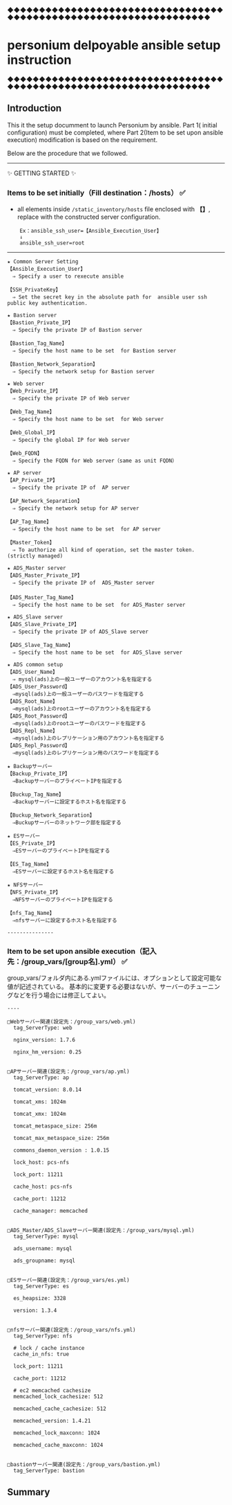 ◆◆◆◆◆◆◆◆◆◆◆◆◆◆◆◆◆◆◆◆◆◆◆◆◆◆◆◆◆◆◆◆◆◆◆◆◆◆◆◆◆◆◆◆◆◆◆◆◆◆◆◆◆◆◆◆◆◆◆◆◆◆◆◆◆◆
# personium delpoyable ansible setup instruction
◆◆◆◆◆◆◆◆◆◆◆◆◆◆◆◆◆◆◆◆◆◆◆◆◆◆◆◆◆◆◆◆◆◆◆◆◆◆◆◆◆◆◆◆◆◆◆◆◆◆◆◆◆◆◆◆◆◆◆◆◆◆◆◆◆◆

## Introduction

This it the setup documment to launch Personium by ansible. Part 1( initial configuration) must be completed, where Part 2(Item to be set upon ansible execution) modification is based on the requirement.

Below are the procedure that we followed.

---------------------------------------
:sparkles: GETTING STARTED :sparkles:

### Items to be set initially（Fill destination：/hosts） :white_check_mark:

* all elements inside `/static_inventory/hosts` file enclosed with **【】**, replace with the constructed server configuration.

```
    Ex：ansible_ssh_user=【Ansible_Execution_User】
    ↓
    ansible_ssh_user=root
```
---------------

```
★ Common Server Setting
【Ansible_Execution_User】
　⇒ Specify a user to rexecute ansible

【SSH_PrivateKey】
　⇒ Set the secret key in the absolute path for  ansible user ssh public key authentication.

★ Bastion server
【Bastion_Private_IP】
　⇒ Specify the private IP of Bastion server

【Bastion_Tag_Name】
　⇒ Specify the host name to be set  for Bastion server

【Bastion_Network_Separation】
　⇒ Specify the network setup for Bastion server

★ Web server
【Web_Private_IP】
　⇒ Specify the private IP of Web server

【Web_Tag_Name】
　⇒ Specify the host name to be set  for Web server

【Web_Global_IP】
　⇒ Specify the global IP for Web server

【Web_FQDN】
　⇒ Specify the FQDN for Web server（same as unit FQDN）

★ AP server
【AP_Private_IP】
　⇒ Specify the private IP of  AP server

【AP_Network_Separation】
　⇒ Specify the network setup for AP server

【AP_Tag_Name】
　⇒ Specify the host name to be set  for AP server

【Master_Token】
　⇒ To authorize all kind of operation, set the master token. (strictly managed)

★ ADS_Master server
【ADS_Master_Private_IP】
　⇒ Specify the private IP of  ADS_Master server 
　
【ADS_Master_Tag_Name】
　⇒ Specify the host name to be set  for ADS_Master server

★ ADS_Slave server
【ADS_Slave_Private_IP】
　⇒ Specify the private IP of ADS_Slave server

【ADS_Slave_Tag_Name】
　⇒ Specify the host name to be set  for ADS_Slave server

★ ADS common setup
【ADS_User_Name】
　⇒ mysql(ads)上の一般ユーザーのアカウント名を指定する
【ADS_User_Password】
　⇒mysql(ads)上の一般ユーザーのパスワードを指定する
【ADS_Root_Name】
　⇒mysql(ads)上のrootユーザーのアカウント名を指定する
【ADS_Root_Password】
　⇒mysql(ads)上のrootユーザーのパスワードを指定する
【ADS_Repl_Name】
　⇒mysql(ads)上のレプリケーション用のアカウント名を指定する
【ADS_Repl_Password】
　⇒mysql(ads)上のレプリケーション用のパスワードを指定する

★ Backupサーバー
【Backup_Private_IP】
　⇒BackupサーバーのプライベートIPを指定する

【Buckup_Tag_Name】
　⇒Backupサーバーに設定するホスト名を指定する

【Buckup_Network_Separation】
　⇒Buckupサーバーのネットワーク部を指定する

★ ESサーバー
【ES_Private_IP】
　⇒ESサーバーのプライベートIPを指定する

【ES_Tag_Name】
　⇒ESサーバーに設定するホスト名を指定する

★ NFSサーバー
【NFS_Private_IP】
　⇒NFSサーバーのプライベートIPを指定する

【nfs_Tag_Name】
　⇒nfsサーバーに設定するホスト名を指定する

---------------

```

### Item to be set upon ansible execution（記入先：/group_vars/[group名].yml） :white_check_mark:

group_vars/フォルダ内にある.ymlファイルには、オプションとして設定可能な値が記述されている。
基本的に変更する必要はないが、サーバーのチューニングなどを行う場合には修正してよい。

```
----

□Webサーバー関連(設定先：/group_vars/web.yml)
  tag_ServerType: web

  nginx_version: 1.7.6
  
  nginx_hm_version: 0.25


□APサーバー関連(設定先：/group_vars/ap.yml)
  tag_ServerType: ap

  tomcat_version: 8.0.14
  
  tomcat_xms: 1024m
  
  tomcat_xmx: 1024m
  
  tomcat_metaspace_size: 256m
  
  tomcat_max_metaspace_size: 256m
  
  commons_daemon_version : 1.0.15

  lock_host: pcs-nfs
  
  lock_port: 11211
  
  cache_host: pcs-nfs
  
  cache_port: 11212
  
  cache_manager: memcached


□ADS_Master/ADS_Slaveサーバー関連(設定先：/group_vars/mysql.yml)
  tag_ServerType: mysql

  ads_username: mysql

  ads_groupname: mysql


□ESサーバー関連(設定先：/group_vars/es.yml)
  tag_ServerType: es

  es_heapsize: 3328

  version: 1.3.4


□nfsサーバー関連(設定先：/group_vars/nfs.yml)
  tag_ServerType: nfs

  # lock / cache instance
  cache_in_nfs: true

  lock_port: 11211

  cache_port: 11212

  # ec2 memcached cachesize
  memcached_lock_cachesize: 512

  memcached_cache_cachesize: 512

  memcached_version: 1.4.21

  memcached_lock_maxconn: 1024

  memcached_cache_maxconn: 1024


□bastionサーバー関連(設定先：/group_vars/bastion.yml)
  tag_ServerType: bastion

```
## Summary

